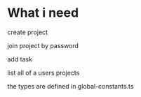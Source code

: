 # What i need 

create project

join project by password

add task

list all of a users projects

the types are defined in global-constants.ts